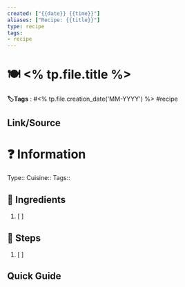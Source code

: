 ```yaml
---
created: ["{{date}} {{time}}"]
aliases: ["Recipe: {{title}}"]
type: recipe
tags:
- recipe
---
```


# 🍽 <% tp.file.title %>
**🏷️Tags** :   #<% tp.file.creation_date('MM-YYYY') %> #recipe

## Link/Source


# ❓ Information
Type:: 
Cuisine:: 
Tags:: 

## 🍜 Ingredients
1. [ ] 

## 📑 Steps
1. [ ]


## Quick Guide


